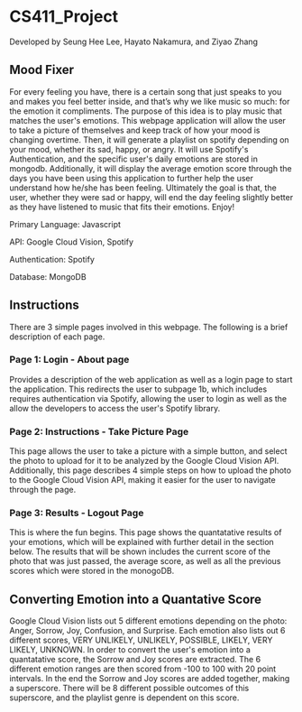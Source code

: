 # CS411_Project
Developed by Seung Hee Lee, Hayato Nakamura, and Ziyao Zhang

## Mood Fixer
For every feeling you have, there is a certain song that just speaks to you and makes you feel better inside, and that’s why we like music so much: for the emotion it compliments. The purpose of this idea is to play music that matches the user's emotions. This webpage application will allow the user to take a picture of themselves and keep track of how your mood is changing overtime. Then, it will generate a playlist on spotify depending on your mood, whether its sad, happy, or angry. It will use Spotify's Authentication, and the specific user's daily emotions are stored in mongodb. Additionally, it will display the average emotion score through the days you have been using this application to further help the user understand how he/she has been feeling. Ultimately the goal is that, the user, whether they were sad or happy, will end the day feeling slightly better as they have listened to music that fits their emotions. Enjoy! 

Primary Language: Javascript

API: Google Cloud Vision, Spotify 

Authentication: Spotify

Database: MongoDB

## Instructions
There are 3 simple pages involved in this webpage. The following is a brief description of each page.

### Page 1: Login - About page
  Provides a description of the web application as well as a login page to start the application. This redirects the user to  subpage 1b, which includes requires authentication via Spotify, allowing the user to login as well as the allow the developers to access the user's Spotify library.

### Page 2: Instructions - Take Picture Page
  This page allows the user to take a picture with a simple button, and select the photo to upload for it to be analyzed by the Google Cloud Vision API. Additionally, this page describes 4 simple steps on how to upload the photo to the Google Cloud Vision API, making it easier for the user to navigate through the page.
  
### Page 3: Results - Logout Page
  This is where the fun begins. This page shows the quantatative results of your emotions, which will be explained with further detail in the section below. The results that will be shown includes the current score of the photo that was just passed, the average score, as well as all the previous scores which were stored in the monogoDB.


## Converting Emotion into a Quantative Score
Google Cloud Vision lists out 5 different emotions depending on the photo: Anger, Sorrow, Joy, Confusion, and Surprise. Each emotion also lists out 6 different scores, VERY UNLIKELY, UNLIKELY, POSSIBLE, LIKELY, VERY LIKELY, UNKNOWN. In order to convert the user's emotion into a quantatative score, the Sorrow and Joy scores are extracted. The 6 different emotion ranges are then scored from -100 to 100 with 20 point intervals. In the end the Sorrow and Joy scores are added together, making a superscore. There will be 8 different possible outcomes of this superscore, and the playlist genre is dependent on this score.
